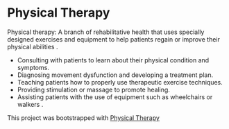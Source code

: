 # Physical Therapy

Physical therapy: A branch of rehabilitative health that uses specially designed exercises and equipment to help patients regain or improve their physical abilities .

- Consulting with patients to learn about their physical condition and symptoms.
- Diagnosing movement dysfunction and developing a treatment plan.
- Teaching patients how to properly use therapeutic exercise techniques.
- Providing stimulation or massage to promote healing.
- Assisting patients with the use of equipment such as wheelchairs or walkers .

This project was bootstrapped with [Physical Therapy](https://physical-therapy-f7c2a.web.app/)
